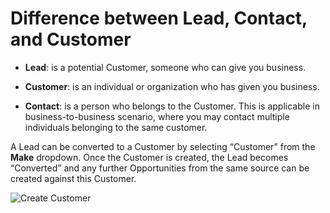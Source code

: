<!-- add-breadcrumbs -->
# Difference between Lead, Contact, and Customer

* **Lead**: is a potential Customer, someone who can give you business.

* **Customer**: is an individual or organization who has given you business.

* **Contact**: is a person who belongs to the Customer. This is applicable in business-to-business scenario, where you may contact multiple individuals belonging to the same customer.

A Lead can be converted to a Customer by selecting “Customer” from the **Make**
dropdown. Once the Customer is created, the Lead becomes “Converted” and any
further Opportunities from the same source can be created against this
Customer.

<img class="screenshot" alt="Create Customer" src="{{docs_base_url}}/assets/img/crm/lead-to-customer.gif">
